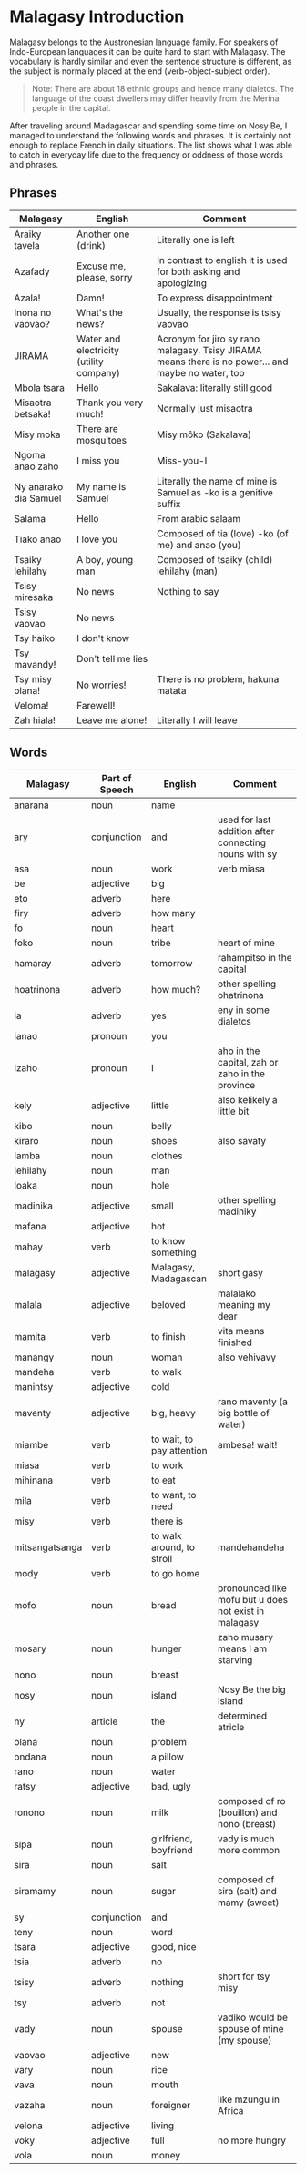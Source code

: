 
# Malagasy Introduction
Malagasy belongs to the Austronesian language family. 
For speakers of Indo-European languages it can be quite hard to start with Malagasy.
The vocabulary is hardly similar and even the sentence structure is different, 
as the subject is normally placed at the end (verb-object-subject order).

> Note: There are about 18 ethnic groups and hence many dialetcs. The language of the coast dwellers may differ heavily from the Merina people in the capital.

After traveling around Madagascar and spending some time on Nosy Be, 
I managed to understand the following words and phrases.
It is certainly not enough to replace French in daily situations. 
The list shows what I was able to catch in everyday life due to the frequency or oddness 
of those words and phrases.


## Phrases

| Malagasy             | English              | Comment              |
-----------------------|----------------------|-----------------------
| Araiky tavela        | Another one (drink)  | Literally one is left |
| Azafady              | Excuse me, please, sorry | In contrast to english it is used for both asking and apologizing |
| Azala!               | Damn!                | To express disappointment |
| Inona no vaovao?     | What's the news?     | Usually, the response is tsisy vaovao |
| JIRAMA               | Water and electricity (utility company) | Acronym for jiro sy rano malagasy. Tsisy JIRAMA means there is no power... and maybe no water, too |
| Mbola tsara          | Hello                | Sakalava: literally still good |
| Misaotra betsaka!    | Thank you very much! | Normally just misaotra |
| Misy moka            | There are mosquitoes | Misy môko (Sakalava) |
| Ngoma anao zaho      | I miss you           | Miss-you-I           |
| Ny anarako dia Samuel | My name is Samuel    | Literally the name of mine is Samuel as -ko is a genitive suffix |
| Salama               | Hello                | From arabic salaam   |
| Tiako anao           | I love you           | Composed of tia (love) -ko (of me) and anao (you) |
| Tsaiky lehilahy      | A boy, young man     | Composed of tsaiky (child) lehilahy (man) |
| Tsisy miresaka       | No news              | Nothing to say       |
| Tsisy vaovao         | No news              |                      |
| Tsy haiko            | I don't know         |                      |
| Tsy mavandy!         | Don't tell me lies   |                      |
| Tsy misy olana!      | No worries!          | There is no problem, hakuna matata |
| Veloma!              | Farewell!            |                      |
| Zah hiala!           | Leave me alone!      | Literally I will leave |

## Words

| Malagasy             | Part of Speech       | English              | Comment              |
-----------------------|----------------------|----------------------|-----------------------
| anarana              | noun                 | name                 |                      |
| ary                  | conjunction          | and                  | used for last addition after connecting nouns with sy |
| asa                  | noun                 | work                 | verb miasa           |
| be                   | adjective            | big                  |                      |
| eto                  | adverb               | here                 |                      |
| firy                 | adverb               | how many             |                      |
| fo                   | noun                 | heart                |                      |
| foko                 | noun                 | tribe                | heart of mine        |
| hamaray              | adverb               | tomorrow             | rahampitso in the capital |
| hoatrinona           | adverb               | how much?            | other spelling ohatrinona |
| ia                   | adverb               | yes                  | eny in some dialetcs |
| ianao                | pronoun              | you                  |                      |
| izaho                | pronoun              | I                    | aho in the capital, zah or zaho in the province |
| kely                 | adjective            | little               | also kelikely a little bit |
| kibo                 | noun                 | belly                |                      |
| kiraro               | noun                 | shoes                | also savaty          |
| lamba                | noun                 | clothes              |                      |
| lehilahy             | noun                 | man                  |                      |
| loaka                | noun                 | hole                 |                      |
| madinika             | adjective            | small                | other spelling madiniky |
| mafana               | adjective            | hot                  |                      |
| mahay                | verb                 | to know something    |                      |
| malagasy             | adjective            | Malagasy, Madagascan | short gasy           |
| malala               | adjective            | beloved              | malalako meaning my dear |
| mamita               | verb                 | to finish            | vita means finished  |
| manangy              | noun                 | woman                | also vehivavy        |
| mandeha              | verb                 | to walk              |                      |
| manintsy             | adjective            | cold                 |                      |
| maventy              | adjective            | big, heavy           | rano maventy (a big bottle of water) |
| miambe               | verb                 | to wait, to pay attention | ambesa! wait!        |
| miasa                | verb                 | to work              |                      |
| mihinana             | verb                 | to eat               |                      |
| mila                 | verb                 | to want, to need     |                      |
| misy                 | verb                 | there is             |                      |
| mitsangatsanga       | verb                 | to walk around, to stroll | mandehandeha         |
| mody                 | verb                 | to go home           |                      |
| mofo                 | noun                 | bread                | pronounced like mofu but u does not exist in malagasy |
| mosary               | noun                 | hunger               | zaho musary means I am starving |
| nono                 | noun                 | breast               |                      |
| nosy                 | noun                 | island               | Nosy Be the big island |
| ny                   | article              | the                  | determined atricle   |
| olana                | noun                 | problem              |                      |
| ondana               | noun                 | a pillow             |                      |
| rano                 | noun                 | water                |                      |
| ratsy                | adjective            | bad, ugly            |                      |
| ronono               | noun                 | milk                 | composed of ro (bouillon) and nono (breast) |
| sipa                 | noun                 | girlfriend, boyfriend | vady is much more common |
| sira                 | noun                 | salt                 |                      |
| siramamy             | noun                 | sugar                | composed of sira (salt) and mamy (sweet) |
| sy                   | conjunction          | and                  |                      |
| teny                 | noun                 | word                 |                      |
| tsara                | adjective            | good, nice           |                      |
| tsia                 | adverb               | no                   |                      |
| tsisy                | adverb               | nothing              | short for tsy misy   |
| tsy                  | adverb               | not                  |                      |
| vady                 | noun                 | spouse               | vadiko would be spouse of mine (my spouse) |
| vaovao               | adjective            | new                  |                      |
| vary                 | noun                 | rice                 |                      |
| vava                 | noun                 | mouth                |                      |
| vazaha               | noun                 | foreigner            | like mzungu in Africa |
| velona               | adjective            | living               |                      |
| voky                 | adjective            | full                 | no more hungry       |
| vola                 | noun                 | money                |                      |
